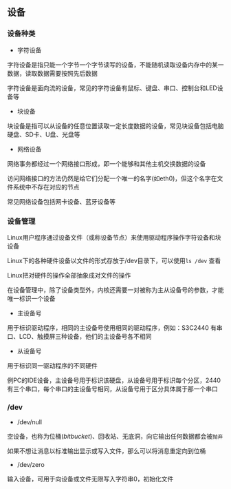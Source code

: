 <!--
 * @Description: 
 * @Version: 1.0
 * @Author: DaLao
 * @Email: dalao_li@163.com
 * @Date: 2021-09-10 09:30:33
 * @LastEditors: dalao
 * @LastEditTime: 2022-04-17 09:19:22
-->

## 设备


### 设备种类


- 字符设备

字符设备是指只能一个字节一个字节读写的设备，不能随机读取设备内存中的某一数据，读取数据需要按照先后数据

字符设备是面向流的设备，常见的字符设备有鼠标、键盘、串口、控制台和LED设备等


- 块设备

块设备是指可以从设备的任意位置读取一定长度数据的设备，常见块设备包括电脑硬盘、SD卡、U盘、光盘等


- 网络设备

网络事务都经过一个网络接口形成，即一个能够和其他主机交换数据的设备

访问网络接口的方法仍然是给它们分配一个唯一的名字(如eth0)，但这个名字在文件系统中不存在对应的节点

常见网络设备包括网卡设备、蓝牙设备等



### 设备管理

Linux用户程序通过设备文件（或称设备节点）来使用驱动程序操作字符设备和块设备

Linux下的各种硬件设备以文件的形式存放于/dev目录下，可以使用`ls /dev` 查看

Linux把对硬件的操作全部抽象成对文件的操作

在设备管理中，除了设备类型外，内核还需要一对被称为主从设备号的参数，才能唯一标识一个设备

- 主设备号


用于标识驱动程序，相同的主设备号使用相同的驱动程序，例如：S3C2440 有串口、LCD、触摸屏三种设备，他们的主设备号各不相同


- 从设备号


用于标识同一驱动程序的不同硬件

例PC的IDE设备，主设备号用于标识该硬盘，从设备号用于标识每个分区，2440有三个串口，每个串口的主设备号相同，从设备号用于区分具体属于那一个串口



### /dev


- /dev/null


空设备，也称为位桶($bit bucket$)、回收站、无底洞，向它输出任何数据都会被`抛弃`

如果不想让消息以标准输出显示或写入文件，那么可以将消息重定向到位桶


- /dev/zero


输入设备，可用于向设备或文件无限写入字符串0，初始化文件
